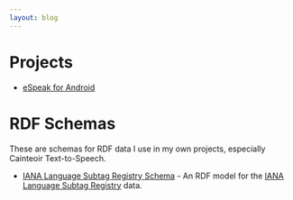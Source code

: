 ```yaml
---
layout: blog
---
```


# Projects

*  [eSpeak for Android](/espeak-for-android)

# RDF Schemas

These are schemas for RDF data I use in my own projects, especially
Cainteoir Text-to-Speech.

*  [IANA Language Subtag Registry Schema](/schema/2013/iana) - An RDF model for the
   [IANA Language Subtag Registry](http://www.iana.org/assignments/language-subtag-registry)
   data.
